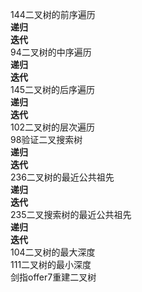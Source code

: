 144二叉树的前序遍历  
**递归**  
**迭代**  
94二叉树的中序遍历  
**递归**  
**迭代**  
145二叉树的后序遍历  
**递归**  
**迭代**  
102二叉树的层次遍历  
98验证二叉搜索树  
**递归**  
**迭代**  
236二叉树的最近公共祖先  
**递归**  
**迭代**  
235二叉搜索树的最近公共祖先  
**递归**  
**迭代**  
104二叉树的最大深度  
111二叉树的最小深度  
剑指offer7重建二叉树  
